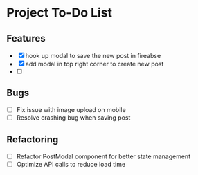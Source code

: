 # Project To-Do List

## Features

- [x] hook up modal to save the new post in fireabse
- [x] add modal in top right corner to create new post
- [ ]

## Bugs

- [ ] Fix issue with image upload on mobile
- [ ] Resolve crashing bug when saving post

## Refactoring

- [ ] Refactor PostModal component for better state management
- [ ] Optimize API calls to reduce load time
